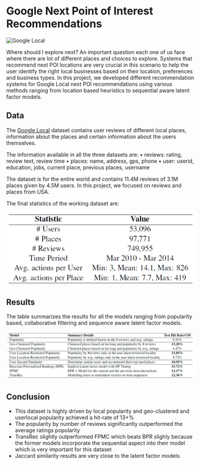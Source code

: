 # Google Next Point of Interest Recommendations
![Google Local](imgs/google_local.jpg "Google Local")

Where should I explore next? An important question each one of us face where there are lot of different places and choices to explore. Systems that recommend next POI locations are very crucial in this scenario to help the user identify the right local businesses based on their location, preferences and business types. In this project, we developed different recommendation systems for Google Local next POI recommendations using various methods ranging from location based heuristics to sequential aware latent factor models.

## Data
The [Google Local](https://cseweb.ucsd.edu/~jmcauley/datasets.html#google_local) dataset contains user reviews of different local places, information about the places and certain information about the users themselves.

The information available in all the three datasets are:
• reviews: rating, review text, review time
• places: name, address, gps, phone
• user: userid, education, jobs, current place, previous places, username

The dataset is for the entire world and contains 11.4M reviews of 3.1M places given by 4.5M users. In this project, we focused on reviews and places
from USA.

The final statistics of the working dataset are:

![Data](imgs/data_stats.PNG "Data")

## Results
The table summarizes the results for all the models ranging from popularity based, collaborative filtering and sequence aware latent factor models.

![Results](imgs/results.PNG "Results")

## Conclusion

* This dataset is highly driven by local popularity and geo-clustered and userlocal
popularity achieved a hit-rate of 13+%
* The popularity by number of reviews significantly outperformed the average ratings popularity
* TransRec slightly outperformed FPMC which beats BPR slighly because the former models incorporate the sequential aspect into their model which is very important for this dataset
* Jaccard similarity results are very close to the latent factor models